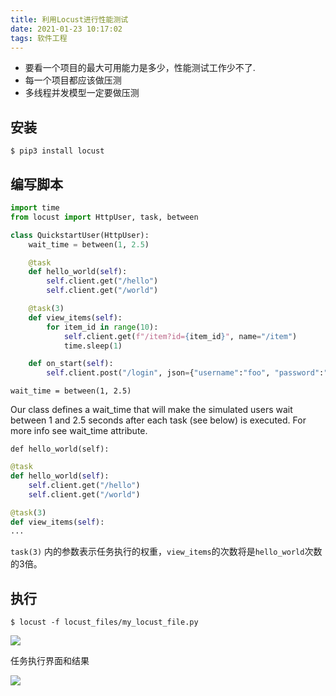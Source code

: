 ```yaml
---
title: 利用Locust进行性能测试
date: 2021-01-23 10:17:02
tags: 软件工程
---
```


- 要看一个项目的最大可用能力是多少，性能测试工作少不了.
- 每一个项目都应该做压测
- 多线程并发模型一定要做压测

<!--more-->


## 安装

```
$ pip3 install locust
```

## 编写脚本

```python
import time
from locust import HttpUser, task, between

class QuickstartUser(HttpUser):
    wait_time = between(1, 2.5)

    @task
    def hello_world(self):
        self.client.get("/hello")
        self.client.get("/world")

    @task(3)
    def view_items(self):
        for item_id in range(10):
            self.client.get(f"/item?id={item_id}", name="/item")
            time.sleep(1)

    def on_start(self):
        self.client.post("/login", json={"username":"foo", "password":"bar"})

```

`wait_time = between(1, 2.5)`

Our class defines a wait_time that will make the simulated users wait between 1 and 2.5 seconds after each task (see below) is executed. For more info see wait_time attribute.

`def hello_world(self):`


```python
@task
def hello_world(self):
    self.client.get("/hello")
    self.client.get("/world")

@task(3)
def view_items(self):
...
```
`task(3)` 内的参数表示任务执行的权重，`view_items`的次数将是`hello_world`次数的3倍。

## 执行

```
$ locust -f locust_files/my_locust_file.py
```

![](https://vison-blog.oss-cn-beijing.aliyuncs.com/20210330151409.png)

任务执行界面和结果

![](https://vison-blog.oss-cn-beijing.aliyuncs.com/20210330151426.png)
